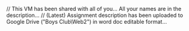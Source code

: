 // This VM has been shared with all of you... All your names are in the description...
// (Latest) Assignment description has been uploaded to Google Drive ("Boys Club\Web2") in word doc editable format...

